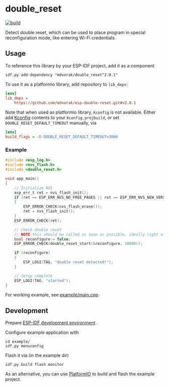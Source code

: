 # double_reset

[![build](https://github.com/mdvorak/esp-double-reset/actions/workflows/build.yml/badge.svg)](https://github.com/mdvorak/esp-double-reset/actions/workflows/build.yml)

Detect double reset, which can be used to place program in special reconfiguration mode, like entering Wi-Fi credentials.

## Usage

To reference this library by your ESP-IDF project, add it as a component

```shell
idf.py add-dependency "mdvorak/double_reset^2.0.1"
```

To use it as a platformio library, add repository to `lib_deps`:

```ini
[env]
lib_deps =
    https://github.com/mdvorak/esp-double-reset.git#v2.0.1
```

Note that when used as platformio library, `Kconfig` is not available. Either add [Kconfig](./Kconfig) contents to 
your `Kconfig.projbuild`, or set `DOUBLE_RESET_DEFAULT_TIMEOUT` manually, via

```ini
[env]
build_flags = -D DOUBLE_RESET_DEFAULT_TIMEOUT=3000
```

### Example

```c
#include <esp_log.h>
#include <nvs_flash.h>
#include <double_reset.h>

void app_main() 
{
	// Initialize NVS
	esp_err_t ret = nvs_flash_init();
	if (ret == ESP_ERR_NVS_NO_FREE_PAGES || ret == ESP_ERR_NVS_NEW_VERSION_FOUND)
	{
		ESP_ERROR_CHECK(nvs_flash_erase());
		ret = nvs_flash_init();
	}
	ESP_ERROR_CHECK(ret);

	// Check double reset
	// NOTE this should be called as soon as possible, ideally right after nvs init
	bool reconfigure = false;
	ESP_ERROR_CHECK(double_reset_start(&reconfigure, 10000));

	if (reconfigure)
	{
		ESP_LOGI(TAG, "double reset detected!");
	}

	// Setup complete
	ESP_LOGI(TAG, "started");
}
```

For working example, see [example/main.cpp](example/main.cpp).

## Development

Prepare [ESP-IDF development environment](https://docs.espressif.com/projects/esp-idf/en/latest/esp32/get-started/index.html#get-started-get-prerequisites)
.

Configure example application with

```
cd example/
idf.py menuconfig
```

Flash it via (in the example dir)

```
idf.py build flash monitor
```

As an alternative, you can use [PlatformIO](https://docs.platformio.org/en/latest/core/installation.html) to build and
flash the example project.
